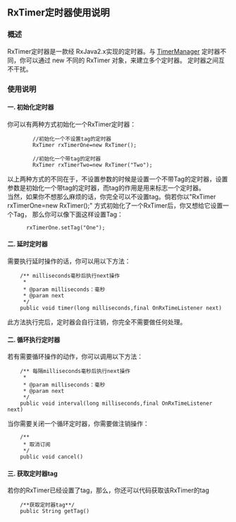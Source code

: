 ## RxTimer定时器使用说明

### 概述
RxTimer定时器是一款经 RxJava2.x实现的定时器。与 [TimerManager](https://github.com/ShaoqiangPei/AndroidLibrary/blob/master/read/TimerManager%E4%BD%BF%E7%94%A8%E8%AF%B4%E6%98%8E.md) 定时器不同，你可以通过 new 不同的 RxTimer 对象，来建立多个定时器。
定时器之间互不干扰。

### 使用说明
#### 一. 初始化定时器
你可以有两种方式初始化一个RxTimer定时器：  
```
        //初始化一个不设置tag的定时器
        RxTimer rxTimerOne=new RxTimer();
        
        //初始化一个带tag的定时器
        RxTimer rxTimerTwo=new RxTimer("Two");
```
以上两种方式的不同在于，不设置参数的时候是设置一个不带Tag的定时器，设置参数是初始化一个带tag的定时器，而tag的作用是用来标志一个定时器。  
当然，如果你不想那么麻烦的话，你完全可以不设置tag。倘若你以"RxTimer rxTimerOne=new RxTimer();" 方式初始化了一个RxTimer后，你又想给它设置一个Tag，
那么你可以像下面这样设置Tag：
```
      rxTimerOne.setTag("One");
```
#### 二. 延时定时器
需要执行延时操作的话，你可以用以下方法：
```
    /** milliseconds毫秒后执行next操作
     *
     * @param milliseconds：毫秒
     * @param next
     */
    public void timer(long milliseconds,final OnRxTimeListener next)
```
此方法执行完后，定时器会自行注销，你完全不需要做任何处理。
#### 二. 循环执行定时器
若有需要循环操作的动作，你可以调用以下方法：
```
    /** 每隔milliseconds毫秒后执行next操作
     *
     * @param milliseconds：毫秒
     * @param next
     */
    public void interval(long milliseconds,final OnRxTimeListener next)
```
当你需要关闭一个循环定时器，你需要做注销操作：
```
    /**
     * 取消订阅
     */
    public void cancel()
```
#### 三. 获取定时器tag
若你的RxTimer已经设置了tag，那么，你还可以代码获取该RxTimer的tag
```
    /**获取定时器tag**/
    public String getTag()
```



